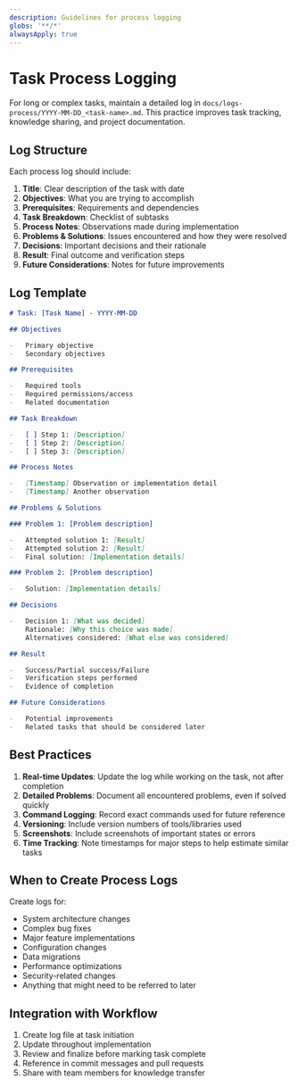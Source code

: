 ```yaml
---
description: Guidelines for process logging
globs: '**/*'
alwaysApply: true
---
```


# Task Process Logging

For long or complex tasks, maintain a detailed log in `docs/logs-process/YYYY-MM-DD_<task-name>.md`. This practice improves task tracking, knowledge sharing, and project documentation.

## Log Structure

Each process log should include:

1. **Title**: Clear description of the task with date
2. **Objectives**: What you are trying to accomplish
3. **Prerequisites**: Requirements and dependencies
4. **Task Breakdown**: Checklist of subtasks
5. **Process Notes**: Observations made during implementation
6. **Problems & Solutions**: Issues encountered and how they were resolved
7. **Decisions**: Important decisions and their rationale
8. **Result**: Final outcome and verification steps
9. **Future Considerations**: Notes for future improvements

## Log Template

```markdown
# Task: [Task Name] - YYYY-MM-DD

## Objectives

-   Primary objective
-   Secondary objectives

## Prerequisites

-   Required tools
-   Required permissions/access
-   Related documentation

## Task Breakdown

-   [ ] Step 1: [Description]
-   [ ] Step 2: [Description]
-   [ ] Step 3: [Description]

## Process Notes

-   [Timestamp] Observation or implementation detail
-   [Timestamp] Another observation

## Problems & Solutions

### Problem 1: [Problem description]

-   Attempted solution 1: [Result]
-   Attempted solution 2: [Result]
-   Final solution: [Implementation details]

### Problem 2: [Problem description]

-   Solution: [Implementation details]

## Decisions

-   Decision 1: [What was decided]
    Rationale: [Why this choice was made]
    Alternatives considered: [What else was considered]

## Result

-   Success/Partial success/Failure
-   Verification steps performed
-   Evidence of completion

## Future Considerations

-   Potential improvements
-   Related tasks that should be considered later
```

## Best Practices

1. **Real-time Updates**: Update the log while working on the task, not after completion
2. **Detailed Problems**: Document all encountered problems, even if solved quickly
3. **Command Logging**: Record exact commands used for future reference
4. **Versioning**: Include version numbers of tools/libraries used
5. **Screenshots**: Include screenshots of important states or errors
6. **Time Tracking**: Note timestamps for major steps to help estimate similar tasks

## When to Create Process Logs

Create logs for:

-   System architecture changes
-   Complex bug fixes
-   Major feature implementations
-   Configuration changes
-   Data migrations
-   Performance optimizations
-   Security-related changes
-   Anything that might need to be referred to later

## Integration with Workflow

1. Create log file at task initiation
2. Update throughout implementation
3. Review and finalize before marking task complete
4. Reference in commit messages and pull requests
5. Share with team members for knowledge transfer
